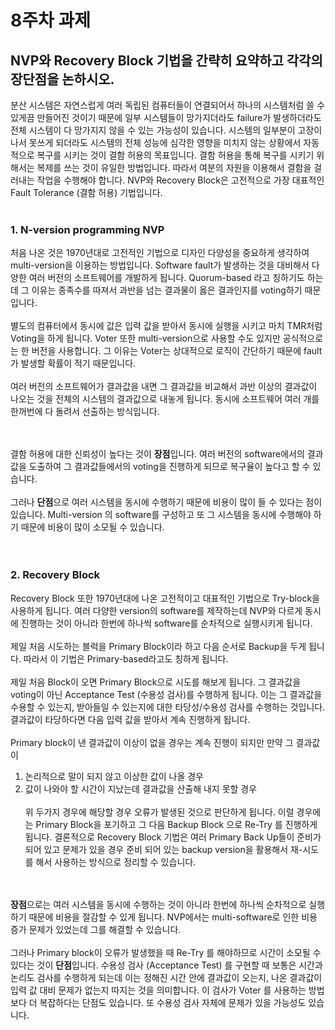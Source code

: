 # 8주차 과제
## NVP와 Recovery Block 기법을 간략히 요약하고 각각의 장단점을 논하시오.
분산 시스템은 자연스럽게 여러 독립된 컴퓨터들이 연결되어서 하나의 시스템처럼 쓸 수 있게끔 만들어진 것이기 때문에 일부 시스템들이 망가지더라도 failure가 발생하더라도 전체 시스템이 다 망가지지 않을 수 있는 가능성이 있습니다. 시스템의 일부분이 고장이 나서 못쓰게 되더라도 시스템의 전체 성능에 심각한 영향을 미치지 않는 상황에서 자동적으로 복구를 시키는 것이 결함 허용의 목표입니다. 결함 허용을 통해 복구를 시키기 위해서는 복제를 쓰는 것이 유일한 방법입니다. 따라서 여분의 자원을 이용해서 결함을 걸러내는 작업을 수행해야 합니다. NVP와 Recovery Block은 고전적으로 가장 대표적인 Fault Tolerance (결함 허용) 기법입니다. <br><br>

### 1. N-version programming NVP

  처음 나온 것은 1970년대로 고전적인 기법으로 디자인 다양성을 중요하게 생각하여 multi-version을 이용하는 방법입니다. Software fault가 발생하는 것을 대비해서 다양한 여러 버전의 소프트웨어를 개발하게 됩니다. Quorum-based 라고 칭하기도 하는데 그 이유는 종족수를 따져서 과반을 넘는 결과물이 옳은 결과인지를 voting하기 때문입니다.<br><br>
별도의 컴퓨터에서 동시에 값은 입력 값을 받아서 동시에 실행을 시키고 마치 TMR처럼 Voting을 하게 됩니다. Voter 또한 multi-version으로 사용할 수도 있지만 공식적으로는 한 버전을 사용합니다. 그 이유는 Voter는 상대적으로 로직이 간단하기 때문에 fault가 발생할 확률이 적기 때문입니다. <br><br>
여러 버전의 소프트웨어가 결과값을 내면 그 결과값을 비교해서 과반 이상의 결과값이 나오는 것을 전체의 시스템의 결과값으로 내놓게 됩니다. 동시에 소프트웨어 여러 개를 한꺼번에 다 돌려서 선출하는 방식입니다. <br><br><br>

   결함 허용에 대한 신뢰성이 높다는 것이 **장점**입니다. 여러 버전의 software에서의 결과값을 도출하여 그 결과값들에서의 voting을 진행하게 되므로 복구율이 높다고 할 수 있습니다. <br><br>
그러나 **단점**으로 여러 시스템을 동시에 수행하기 때문에 비용이 많이 들 수 있다는 점이 있습니다. Multi-version 의 software를 구성하고 또 그 시스템을 동시에 수행해야 하기 때문에 비용이 많이 소모될 수 있습니다.<br><br><br>


### 2. Recovery Block

  Recovery Block 또한 1970년대에 나온 고전적이고 대표적인 기법으로 Try-block을 사용하게 됩니다. 여러 다양한 version의 software를 제작하는데 NVP와 다르게 동시에 진행하는 것이 아니라 한번에 하나씩 software를 순차적으로 실행시키게 됩니다.<br><br>
 제일 처음 시도하는 블럭을 Primary Block이라 하고 다음 순서로 Backup을 두게 됩니다. 따라서 이 기법은 Primary-based라고도 칭하게 됩니다.<br><br>
제일 처음 Block이 오면 Primary Block으로 시도를 해보게 됩니다. 그 결과값을 voting이 아닌 Acceptance Test (수용성 검사)를 수행하게 됩니다. 이는 그 결과값을 수용할 수 있는지, 받아들일 수 있는지에 대한 타당성/수용성 검사를 수행하는 것입니다. 결과값이 타당하다면 다음 입력 값을 받아서 계속 진행하게 됩니다.<br><br>
Primary block이 낸 결과값이 이상이 없을 경우는 계속 진행이 되지만 만약 그 결과값이<br>
1.	논리적으로 말이 되지 않고 이상한 값이 나올 경우
2.	값이 나와야 할 시간이 지났는데 결과값을 산출해 내지 못할 경우<br><br>
위 두가지 경우에 해당할 경우 오류가 발생된 것으로 판단하게 됩니다. 이럴 경우에는 Primary Block을 포기하고 그 다음 Backup Block 으로 Re-Try 를 진행하게 됩니다. 결론적으로 Recovery Block 기법은 여러 Primary Back Up들이 준비가 되어 있고 문제가 있을 경우 준비 되어 있는 backup version을 활용해서 재-시도를 해서 사용하는 방식으로 정리할 수 있습니다.<br><br><br>

**장점**으로는 여러 시스템을 동시에 수행하는 것이 아니라 한번에 하나씩 순차적으로 실행하기 때문에 비용을 절감할 수 있게 됩니다. NVP에서는 multi-software로 인한 비용 증가 문제가 있었는데 그를 해결할 수 있습니다.<br><br>
그러나 Primary block이 오류가 발생했을 때 Re-Try 를 해야하므로 시간이 소모될 수 있다는 것이 **단점**입니다. 수용성 검사 (Acceptance Test) 를 구현할 때 보통은 시간과 논리도 검사를 수행하게 되는데 이는 정해진 시간 안에 결과값이 오는지, 나온 결과값이 입력 값 대비 문제가 없는지 따지는 것을 의미합니다. 이 검사가 Voter 를 사용하는 방법보다 더 복잡하다는 단점도 있습니다. 또 수용성 검사 자체에 문제가 있을 가능성도 있습니다. <br><br>




